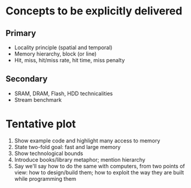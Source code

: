 # Concepts to be explicitly delivered

## Primary
- Locality principle (spatial and temporal)
- Memory hierarchy, block (or line)
- Hit, miss, hit/miss rate, hit time, miss penalty

## Secondary
- SRAM, DRAM, Flash, HDD technicalities
- Stream benchmark

# Tentative plot
1. Show example code and highlight many access to memory
2. State two-fold goal: fast and large memory
3. Show technological bounds
4. Introduce books/library metaphor; mention hierarchy
5. Say we'll say how to do the same with computers, from two points of view: how to design/build them; how to exploit the way they are built while programming them
